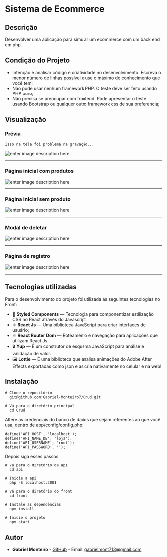 
# []([https://github.com/Gabriel-Monteiro7/Ecommerce](https://github.com/Gabriel-Monteiro7/Ecommerce)>)Sistema de Ecommerce



## []([https://github.com/Gabriel-Monteiro7/Ecommerce](https://github.com/Gabriel-Monteiro7/Ecommerce)#Descrição>)Descrição
Desenvolver uma aplicação para simular um ecommerce com um back end em php.

## []([https://github.com/Gabriel-Monteiro7/Ecommerce](https://github.com/Gabriel-Monteiro7/Ecommerce)#CondiçãodoProjeto>)Condição do Projeto

-   Intenção é analisar código e criatividade no desenvolvimento. Escreva o menor número de linhas possível e use o máximo de conhecimento que você tem;
-   Não pode usar nenhum framework PHP. O teste deve ser feito usando PHP puro;
-   Não precisa se preocupar com frontend. Pode apresentar o teste usando Bootstrap ou qualquer outro framework css de sua preferencia;

## []([https://github.com/Gabriel-Monteiro7/Ecommerce](https://github.com/Gabriel-Monteiro7/Ecommerce)#Visualização>)Visualização

### Prévia
	Isso na tela foi problema na gravação...
![enter image description here](https://user-images.githubusercontent.com/38410548/83955612-ec040280-a82a-11ea-86ed-3c9e2f86018c.gif)

---
### Página inicial com produtos

![enter image description here](https://user-images.githubusercontent.com/38410548/83955599-bced9100-a82a-11ea-8b77-4eb0ca2848e6.jpeg)

---

### Página inicial sem produto
![enter image description here](https://user-images.githubusercontent.com/38410548/83955604-cf67ca80-a82a-11ea-8a53-d7218ddcd227.jpeg)

---

### Modal de deletar
![enter image description here](https://user-images.githubusercontent.com/38410548/83955601-c676f900-a82a-11ea-9062-c189dfec0e40.jpeg)

---

### Página de registro
![enter image description here](https://user-images.githubusercontent.com/38410548/83955609-df7faa00-a82a-11ea-8642-9eddf48d555f.jpeg)

---


## []([https://github.com/Gabriel-Monteiro7/Ecommerce](https://github.com/Gabriel-Monteiro7/Ecommerce)#tecnologias>)Tecnologias utilizadas

Para o desenvolvimento do projeto foi utilizada as seguintes tecnologias no Front:
- :nail_care: **Styled Components** — Tecnologia para componentizar estilização CSS no React através do Javascript
- :atom_symbol: **React Js** — Uma biblioteca JavaScript para criar interfaces de usuário;
- :atom_symbol: **React Router Dom** — Roteamento e navegação para aplicações  que utilizam React Js
-  :lock: **Yup** — É um construtor de esquema JavaScript para análise e validação de valor.
-  :framed_picture: **Lottie** —  É uma biblioteca que analisa animações do Adobe After Effects exportadas como json e as cria nativamente no celular e na web!


## Instalação

```
# Clone o repositório
  git@github.com:Gabriel-Monteiro7/Crud.git

# Vá para o diretório principal
  cd Crud
```

Altere as credenciais do banco de dados que sejam referentes ao que você usa, dentro de app/config/config.php:

```
define('API_HOST', 'localhost');
define('API_NAME_DB', 'loja');
define('API_USERNAME', 'root');
define('API_PASSWORD', '');
```
Depois siga esses passos
```
# Vá para o diretório da api
  cd api
 
# Inicie a api
  php -S localhost:3001
 
# Vá para o diretório do front
  cd front
 
# Instale as dependências
  npm install
	
# Inicie o projeto
  npm start
```


## []([https://github.com/Gabriel-Monteiro7/Ecommerce](https://github.com/Gabriel-Monteiro7/Ecommerce)#autor>)Autor

- **Gabriel Monteiro** - [GitHub](https://github.com/Gabriel-Monteiro7) - Email: [gabrielmont713@gmail.com](mailto:gabrielmont713@gmail.com)
